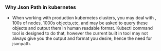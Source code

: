 ### Why Json Path in kubernetes
- When working with production kubernetes clusters, you may deal with , 100s of nodes, 1000s objects,etc, and may be asked to query these objects and output them in human readable format. Kubectl  command tool is designed to do that, however the current built in tool  may not always give you the  output and format you desire, hence the need for jsonpath.

